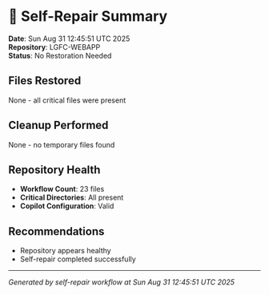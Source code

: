 # 🔧 Self-Repair Summary

**Date**: Sun Aug 31 12:45:51 UTC 2025  
**Repository**: LGFC-WEBAPP  
**Status**: No Restoration Needed

## Files Restored
None - all critical files were present

## Cleanup Performed
None - no temporary files found

## Repository Health
- **Workflow Count**: 23 files
- **Critical Directories**: All present
- **Copilot Configuration**: Valid

## Recommendations
- Repository appears healthy
- Self-repair completed successfully

---
*Generated by self-repair workflow at Sun Aug 31 12:45:51 UTC 2025*
